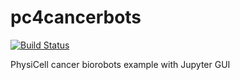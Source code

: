 # pc4cancerbots
[![Build Status](https://travis-ci.com/rheiland/pc4cancerbots.svg?branch=master)](https://travis-ci.com/rheiland/pc4cancerbots)

PhysiCell cancer biorobots example with Jupyter GUI
